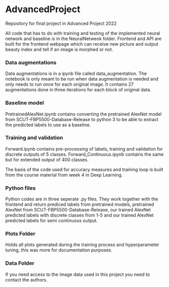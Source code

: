 # AdvancedProject
Repository for final project in  Advanced Project 2022

All code that has to do with training and testing of the implemented neural network and baseline is in the NeuralNetweok folder. Frontend and API are built for the frontend webpage which can receive new picture and output beauty index and tell if an image is morphed or not.

### Data augmentations
Data augmentations is in a ipynb file called data_augmentation. The notebook is only meant to be run when data augmentation is needed and only needs to run once for each original image. It contains 27 augmentations done in three iterations for each block of original data.

### Baseline model
PretrainedAlexNet.ipynb contains converting the pretrained AlexNet model from SCUT-FBP5500-Database-Release to python 3 to be able to extract the predicted labels to use as a baseline. 

### Training and validation
Forward.ipynb contains pre-processing of labels, training and validation for discrete outputs of 5 classes. 
Forward_Continuous.ipynb contains the same but for extended output of 400 classes.

The basis of the code used for accuracy measures and training loop is built from the course material from week 4 in Deep Learning. 

### Python files
Python codes are in three seperate .py files. They work together with the frontend and return prediced labels from pretrained models, pretrained AlexNet from SCUT-FBP5500-Database-Release, our trained AlexNet predicted labels with discrete classes from 1-5 and our trained AlexNet predicted labels for semi continuous output. 

### Plots Folder
Holds all plots generated during the training process and hyperparameter tuning, this was more for documentation purposes.

### Data Folder
If you need access to the image data used in this project you need to contact the authors. 